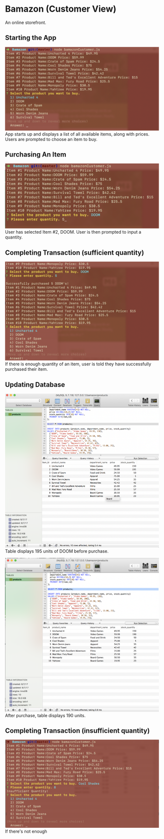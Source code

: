 # Bamazon (Customer View)
An online storefront.

## Starting the App

![](/images/Bamazon1.png)
App starts up and displays a list of all available items, along with prices.
Users are prompted to choose an item to buy.


## Purchasing An Item

![](/images/Bamazon2.png)
User has selected Item #2, DOOM.
User is then prompted to input a quantity.


## Completing Transaction (sufficient quantity)

![](/images/Bamazon3.png)
If there is enough quantity of an item, user is told they have successfully purchased their item.

## Updating Database

![](/images/Bamazon4.png)
Table displays 195 units of DOOM before purchase.

![](/images/Bamazon5.png)
After purchase, table displays 190 units.


## Completing Transaction (insufficient quantity)

![](/images/Bamazon6.png)
If there's not enough 
